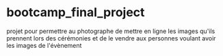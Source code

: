 # bootcamp_final_project
projet pour permettre au photographe de mettre en ligne les images qu'ils prennent lors des cérémonies et de le vendre aux personnes voulant avoir les images de l'évènement

